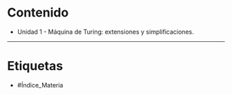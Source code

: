 # Contenido

- Unidad 1 - Máquina de Turing: extensiones y simplificaciones.
***
# Etiquetas
- #Índice_Materia 